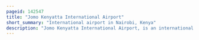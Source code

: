 ```yaml
---
pageid: 142547
title: "Jomo Kenyatta International Airport"
short_summary: "International airport in Nairobi, Kenya"
description: "Jomo Kenyatta International Airport, is an international Airport serving Nairobi, the Capital and largest City of Kenya. The other three important international Airports in kenya include moi international Airport kisumu international Airport and eldoret international Airport. The Jkia Airport is located in the Suburb of embakasi 18 Km Southeast of Nairobi's central Business District the Airport has scheduled Flights to Destinations in more than 50 Countries. The Airport was originally named embakasi Airport but the Name was changed in 1978 after Jomo Kenyatta Kenya's first President and prime Minister. The Airport served over 7 million Passengers in 2016, making it the seventh busiest Airport in Passenger Traffic on the Continent."
---
```


